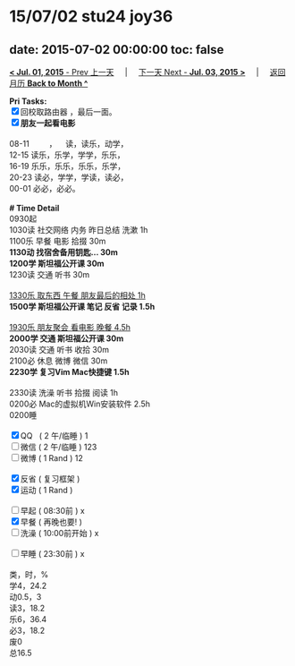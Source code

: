 # 15/07/02 stu24 joy36

date: 2015-07-02 00:00:00
toc: false
---
[**< Jul. 01, 2015** - Prev 上一天](/lifelogs/2015/07/d01.md) &nbsp; &nbsp; | &nbsp; &nbsp; [下一天 Next - **Jul. 03, 2015 >**](/lifelogs/2015/07/d03.md) &nbsp; &nbsp; |  &nbsp; &nbsp; [返回月历 **Back to Month ^**](/lifelogs/2015/07/index.md)
<br/><div><b>Pri Tasks:</b></div><div><input checked="true" type="checkbox"/>回校取路由器 ，最后一面。</div><div><b><input checked="true" type="checkbox"/></b><b>朋友一起看电影</b></div><div><br/></div><div>08-11         ，    读，读乐，动学，</div><div>12-15 读乐，乐学，学学，乐乐，</div><div>16-19 乐乐，乐乐，乐乐，乐学，</div><div>20-23 读必，学学，学读，读必，</div><div>00-01 必必，必必。</div><div><br/></div><div><b># Time Detail</b></div><div>0930起</div><div>1030读 社交网络 内务 昨日总结 洗漱 1h</div><div>1100乐 早餐 电影 拾掇 30m</div><div><b>1130动 找宿舍备用钥匙… 30m</b></div><div><b>1200学 斯坦福公开课 30m</b></div><div>1230读 交通 听书 30m</div><div><br/></div><div><u>1330乐 取东西 午餐 朋友最后的相处 1h</u></div><div><b>1500学 斯坦福公开课 笔记 反省 记录 1.5h</b><br/></div><div><br/></div><div><u>1930乐 朋友聚会 看电影 晚餐 4.5h</u></div><div><b>2000学 交通 斯坦福公开课 30m</b></div><div>2030读 交通 听书 收拾 30m</div><div>2100必 休息 微博 微信 30m</div><div><b>2230学 复习Vim Mac快捷键 1.5h</b></div><div><br/></div><div>2330读 洗澡 听书 拾掇 阅读 1h</div><div>0200必 Mac的虚拟机Win安装软件 2.5h</div><div>0200睡</div><div><br/></div><div><input checked="true" type="checkbox"/>QQ   ( 2 午/临睡 ) 1</div><div><input type="checkbox"/>微信 ( 2 午/临睡 ) 123</div><div><input type="checkbox"/>微博 ( 1 Rand ) 12</div><div><br/></div><div><input checked="true" type="checkbox"/>反省 ( 复习框架 )</div><div><input checked="true" type="checkbox"/>运动 ( 1 Rand )</div><div><br/></div><div><input type="checkbox"/>早起 ( 08:30前 ) x</div><div><input checked="true" type="checkbox"/>早餐 ( 再晚也要! )</div><div><input type="checkbox"/>洗澡 ( 10:00前开始 ) x</div><div><br/></div><div><input type="checkbox"/>早睡 ( 23:30前 ) x</div><div><br/></div><div>类，时，%</div><div>学4，24.2</div><div>动0.5，3</div><div>读3，18.2</div><div>乐6，36.4</div><div>必3，18.2</div><div>废0</div><div>总16.5</div>
